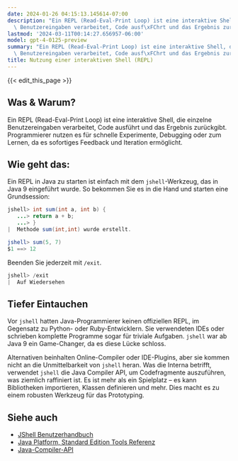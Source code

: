 ```yaml
---
date: 2024-01-26 04:15:13.145614-07:00
description: "Ein REPL (Read-Eval-Print Loop) ist eine interaktive Shell, die einzelne\
  \ Benutzereingaben verarbeitet, Code ausf\xFChrt und das Ergebnis zur\xFCckgibt.\u2026"
lastmod: '2024-03-11T00:14:27.656957-06:00'
model: gpt-4-0125-preview
summary: "Ein REPL (Read-Eval-Print Loop) ist eine interaktive Shell, die einzelne\
  \ Benutzereingaben verarbeitet, Code ausf\xFChrt und das Ergebnis zur\xFCckgibt.\u2026"
title: Nutzung einer interaktiven Shell (REPL)
---
```


{{< edit_this_page >}}

## Was & Warum?
Ein REPL (Read-Eval-Print Loop) ist eine interaktive Shell, die einzelne Benutzereingaben verarbeitet, Code ausführt und das Ergebnis zurückgibt. Programmierer nutzen es für schnelle Experimente, Debugging oder zum Lernen, da es sofortiges Feedback und Iteration ermöglicht.

## Wie geht das:
Ein REPL in Java zu starten ist einfach mit dem `jshell`-Werkzeug, das in Java 9 eingeführt wurde. So bekommen Sie es in die Hand und starten eine Grundsession:

```Java
jshell> int sum(int a, int b) {
   ...> return a + b;
   ...> }
|  Methode sum(int,int) wurde erstellt.

jshell> sum(5, 7)
$1 ==> 12
```

Beenden Sie jederzeit mit `/exit`.

```Java
jshell> /exit
|  Auf Wiedersehen
```

## Tiefer Eintauchen
Vor `jshell` hatten Java-Programmierer keinen offiziellen REPL, im Gegensatz zu Python- oder Ruby-Entwicklern. Sie verwendeten IDEs oder schrieben komplette Programme sogar für triviale Aufgaben. `jshell` war ab Java 9 ein Game-Changer, da es diese Lücke schloss.

Alternativen beinhalten Online-Compiler oder IDE-Plugins, aber sie kommen nicht an die Unmittelbarkeit von `jshell` heran. Was die Interna betrifft, verwendet `jshell` die Java Compiler API, um Codefragmente auszuführen, was ziemlich raffiniert ist. Es ist mehr als ein Spielplatz – es kann Bibliotheken importieren, Klassen definieren und mehr. Dies macht es zu einem robusten Werkzeug für das Prototyping.

## Siehe auch
- [JShell Benutzerhandbuch](https://docs.oracle.com/javase/9/jshell/introduction-jshell.htm)
- [Java Platform, Standard Edition Tools Referenz](https://docs.oracle.com/javase/9/tools/tools-and-command-reference.htm#JSWOR719)
- [Java-Compiler-API](https://docs.oracle.com/javase/9/docs/api/javax/tools/JavaCompiler.html)
